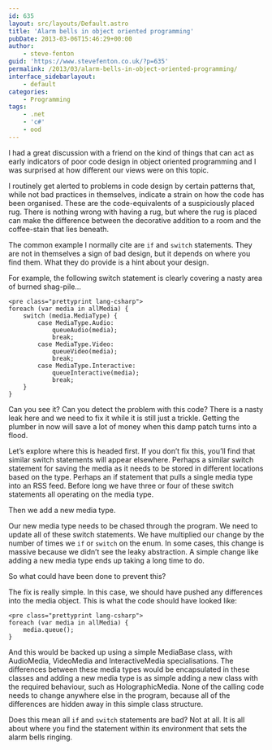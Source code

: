 ```yaml
---
id: 635
layout: src/layouts/Default.astro
title: 'Alarm bells in object oriented programming'
pubDate: 2013-03-06T15:46:29+00:00
author:
    - steve-fenton
guid: 'https://www.stevefenton.co.uk/?p=635'
permalink: /2013/03/alarm-bells-in-object-oriented-programming/
interface_sidebarlayout:
    - default
categories:
    - Programming
tags:
    - .net
    - 'c#'
    - ood
---
```


I had a great discussion with a friend on the kind of things that can act as early indicators of poor code design in object oriented programming and I was surprised at how different our views were on this topic.

I routinely get alerted to problems in code design by certain patterns that, while not bad practices in themselves, indicate a strain on how the code has been organised. These are the code-equivalents of a suspiciously placed rug. There is nothing wrong with having a rug, but where the rug is placed can make the difference between the decorative addition to a room and the coffee-stain that lies beneath.

The common example I normally cite are `if` and `switch` statements. They are not in themselves a sign of bad design, but it depends on where you find them. What they do provide is a hint about your design.

For example, the following switch statement is clearly covering a nasty area of burned shag-pile…

```
<pre class="prettyprint lang-csharp">
foreach (var media in allMedia) {
    switch (media.MediaType) {
        case MediaType.Audio:
            queueAudio(media);
            break;
        case MediaType.Video:
            queueVideo(media);
            break;
        case MediaType.Interactive:
            queueInteractive(media);
            break;
    }
}
```

Can you see it? Can you detect the problem with this code? There is a nasty leak here and we need to fix it while it is still just a trickle. Getting the plumber in now will save a lot of money when this damp patch turns into a flood.

Let’s explore where this is headed first. If you don’t fix this, you’ll find that similar switch statements will appear elsewhere. Perhaps a similar switch statement for saving the media as it needs to be stored in different locations based on the type. Perhaps an if statement that pulls a single media type into an RSS feed. Before long we have three or four of these switch statements all operating on the media type.

Then we add a new media type.

Our new media type needs to be chased through the program. We need to update all of these switch statements. We have multiplied our change by the number of times we `if` or `switch` on the enum. In some cases, this change is massive because we didn’t see the leaky abstraction. A simple change like adding a new media type ends up taking a long time to do.

So what could have been done to prevent this?

The fix is really simple. In this case, we should have pushed any differences into the media object. This is what the code should have looked like:

```
<pre class="prettyprint lang-csharp">
foreach (var media in allMedia) {
    media.queue();
}
```

And this would be backed up using a simple MediaBase class, with AudioMedia, VideoMedia and InteractiveMedia specialisations. The differences between these media types would be encapsulated in these classes and adding a new media type is as simple adding a new class with the required behaviour, such as HolographicMedia. None of the calling code needs to change anywhere else in the program, because all of the differences are hidden away in this simple class structure.

Does this mean all `if` and `switch` statements are bad? Not at all. It is all about where you find the statement within its environment that sets the alarm bells ringing.